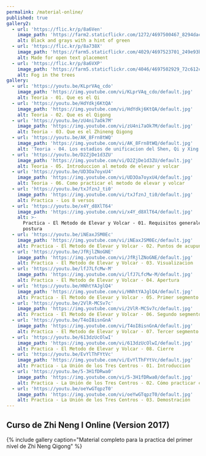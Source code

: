 ```yaml
---
permalink: /material-online/
published: true
gallery2:
  - url: 'https://flic.kr/p/8a6Ven'
    image_path: 'https://farm2.staticflickr.com/1272/4697500467_8294dac099_q.jpg'
    alt: Black and grays with a hint of green
  - url: 'https://flic.kr/p/8a738X'
    image_path: 'https://farm5.staticflickr.com/4029/4697523701_249e93ba23_q.jpg'
    alt: Made for open text placement
  - url: 'https://flic.kr/p/8a6VXP'
    image_path: 'https://farm5.staticflickr.com/4046/4697502929_72c612c636_q.jpg'
    alt: Fog in the trees
gallery:
  - url: 'https://youtu.be/KLprVAq_cdo'
    image_path: 'https://img.youtube.com/vi/KLprVAq_cdo/default.jpg'
    alt: Teoria - 01. Que es el Qi
  - url: 'https://youtu.be/HdYdkj6KtQA'
    image_path: 'https://img.youtube.com/vi/HdYdkj6KtQA/default.jpg'
    alt: Teoria - 02. Que es el Qigong
  - url: 'https://youtu.be/zU4ni7aOk7M'
    image_path: 'https://img.youtube.com/vi/zU4ni7aOk7M/default.jpg'
    alt: Teoria - 03. Que es el Zhineng Qigong
  - url: 'https://youtu.be/AK_8Frn8tWQ'
    image_path: 'https://img.youtube.com/vi/AK_8Frn8tWQ/default.jpg'
    alt: 'Teoria - 04. Los estadios de unificacion del Shen, Qi y Xing'
  - url: 'https://youtu.be/D2ZjDe1d3ZU'
    image_path: 'https://img.youtube.com/vi/D2ZjDe1d3ZU/default.jpg'
    alt: Teoria - 05. Introduccion al metodo de elevar y volcar
  - url: 'https://youtu.be/UD3Oa7oyxU4'
    image_path: 'https://img.youtube.com/vi/UD3Oa7oyxU4/default.jpg'
    alt: Teoria - 06. Como practicar el metodo de elevar y volcar
  - url: 'https://youtu.be/txJfznJ_ti0'
    image_path: 'https://img.youtube.com/vi/txJfznJ_ti0/default.jpg'
    alt: Practica - Los 8 versos
  - url: 'https://youtu.be/x4Y_d8XlT64'
    image_path: 'https://img.youtube.com/vi/x4Y_d8XlT64/default.jpg'
    alt: >-
      Practica - El Metodo de Elevar y Volcar - 01. Requisitos generales de
      postura
  - url: 'https://youtu.be/iNEaxJSM0Ec'
    image_path: 'https://img.youtube.com/vi/iNEaxJSM0Ec/default.jpg'
    alt: Practica - El Metodo de Elevar y Volcar - 02. Puntos de acupuntura
  - url: 'https://youtu.be/JfRjlZNoGNE'
    image_path: 'https://img.youtube.com/vi/JfRjlZNoGNE/default.jpg'
    alt: Practica - El Metodo de Elevar y Volcar - 03. Visualizacion
  - url: 'https://youtu.be/lfJ7LfcMw-M'
    image_path: 'https://img.youtube.com/vi/lfJ7LfcMw-M/default.jpg'
    alt: Practica - El Metodo de Elevar y Volcar - 04. Apertura
  - url: 'https://youtu.be/HNhtYAJglQ4'
    image_path: 'https://img.youtube.com/vi/HNhtYAJglQ4/default.jpg'
    alt: Practica - El Metodo de Elevar y Volcar - 05. Primer segmento
  - url: 'https://youtu.be/2VlR-MCSv7c'
    image_path: 'https://img.youtube.com/vi/2VlR-MCSv7c/default.jpg'
    alt: Practica - El Metodo de Elevar y Volcar - 06. Segundo segmento
  - url: 'https://youtu.be/T4oI8isnGnA'
    image_path: 'https://img.youtube.com/vi/T4oI8isnGnA/default.jpg'
    alt: Practica - El Metodo de Elevar y Volcar - 07. Tercer segmento
  - url: 'https://youtu.be/613dzUcOlwI'
    image_path: 'https://img.youtube.com/vi/613dzUcOlwI/default.jpg'
    alt: Practica - El Metodo de Elevar y Volcar - 08. Cierre
  - url: 'https://youtu.be/EvYlThFYtVc'
    image_path: 'https://img.youtube.com/vi/EvYlThFYtVc/default.jpg'
    alt: Practica - La Unión de los Tres Centros - 01. Introduccion
  - url: 'https://youtu.be/5-3H1fDRwa0'
    image_path: 'https://img.youtube.com/vi/5-3H1fDRwa0/default.jpg'
    alt: Practica - La Unión de los Tres Centros - 02. Cómo practicar correctamente
  - url: 'https://youtu.be/oeYwGTqpzT0'
    image_path: 'https://img.youtube.com/vi/oeYwGTqpzT0/default.jpg'
    alt: Practica - La Unión de los Tres Centros - 03. Demostración
---
```


## Curso de Zhi Neng I Online (Version 2017)
{% include gallery caption="Material completo para la practica del primer nivel de Zhi Neng Qigong" %}